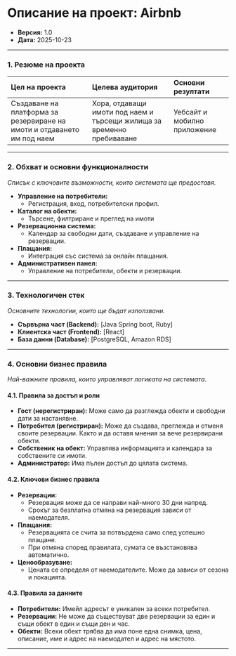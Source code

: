 # Описание на проект: Airbnb

*   **Версия:** 1.0
*   **Дата:** 2025-10-23

---

### 1. Резюме на проекта

| Цел на проекта | Целева аудитория | Основни резултати |
| :--- | :--- | :--- |
| Създаване на платформа за резервиране на имоти и отдаването им под наем | Хора, отдаващи имоти под наем и търсещи жилища за временно пребиваване | Уебсайт и мобилно приложение 

---

### 2. Обхват и основни функционалности
*Списък с ключовите възможности, които системата ще предоставя.*

*   **Управление на потребители:**
    *   Регистрация, вход, потребителски профил.
*   **Каталог на обекти:**
    *   Търсене, филтриране и преглед на имоти
*   **Резервационна система:**
    *   Календар за свободни дати, създаване и управление на резервации.
*   **Плащания:**
    *   Интеграция със система за онлайн плащания.
*   **Административен панел:**
    *   Управление на потребители, обекти и резервации.

---

### 3. Технологичен стек
*Основните технологии, които ще бъдат използвани.*

*   **Сървърна част (Backend):** [Java Spring boot, Ruby]
*   **Клиентска част (Frontend):** [React]
*   **База данни (Database):** [PostgreSQL, Amazon RDS]

---

### 4. Основни бизнес правила
*Най-важните правила, които управляват логиката на системата.*

#### 4.1. Правила за достъп и роли

*   **Гост (нерегистриран):** Може само да разглежда обекти и свободни дати за настанявне.
*   **Потребител (регистриран):** Може да създава, преглежда и отменя своите резервации. Както и да оставя мнения за вече резервирани обекти.
*   **Собственик на обект:** Управлява информацията и календара за собствените си имоти.
*   **Администратор:** Има пълен достъп до цялата система.

#### 4.2. Ключови бизнес правила

*   **Резервации:**
    *   Резервация може да се направи най-много 30 дни напред.
    *   Срокът за безплатна отмяна на резервация зависи от наемодателя. 
*   **Плащания:**
    *   Резервацията се счита за потвърдена само след успешно плащане.
    *   При отмяна според правилата, сумата се възстановява автоматично.
*   **Ценообразуване:**
    *   Цената се определя от наемодателите. Може да зависи от сезона и локацията.

#### 4.3. Правила за данните

*   **Потребители:** Имейл адресът е уникален за всеки потребител.
*   **Резервации:** Не може да съществуват две резервации за един и същи обект в един и същи ден и час. 
*   **Обекти:** Всеки обект трябва да има поне една снимка, цена, описание, име и адрес на наемодател и адрес на мястото. 

---
